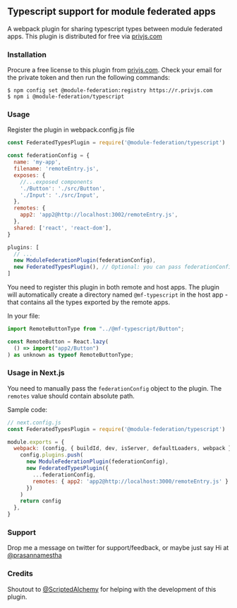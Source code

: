## Typescript support for module federated apps

A webpack plugin for sharing typescript types between module federated apps. This plugin is distributed for free via [privjs.com](https://app.privjs.com/buy/packageDetail?pkg=@module-federation/typescript)

### Installation
Procure a free license to this plugin from [privjs.com](https://app.privjs.com/buy/packageDetail?pkg=@module-federation/typescript). Check your email for the private token and then run the following commands:
```
$ npm config set @module-federation:registry https://r.privjs.com
$ npm i @module-federation/typescript
```

### Usage
Register the plugin in webpack.config.js file
```javascript
const FederatedTypesPlugin = require('@module-federation/typescript')

const federationConfig = {
  name: 'my-app',
  filename: 'remoteEntry.js',
  exposes: {
    //...exposed components
    './Button': './src/Button',
    './Input': './src/Input',
  },
  remotes: {
    app2: 'app2@http://localhost:3002/remoteEntry.js',
  },
  shared: ['react', 'react-dom'],
}

plugins: [
  // ...
  new ModuleFederationPlugin(federationConfig),
  new FederatedTypesPlugin(), // Optional: you can pass federationConfig object here as well
]
```

You need to register this plugin in both remote and host apps. The plugin will automatically create a directory named `@mf-typescript` in the host app - that contains all the types exported by the remote apps.

In your file:
```javascript
import RemoteButtonType from "../@mf-typescript/Button";

const RemoteButton = React.lazy(
  () => import("app2/Button")
) as unknown as typeof RemoteButtonType;
```

### Usage in Next.js
You need to manually pass the `federationConfig` object to the plugin. The `remotes` value should contain absolute path.

Sample code:
```javascript
// next.config.js
const FederatedTypesPlugin = require('@module-federation/typescript')

module.exports = {
  webpack: (config, { buildId, dev, isServer, defaultLoaders, webpack }) => {
    config.plugins.push(
      new ModuleFederationPlugin(federationConfig),
      new FederatedTypesPlugin({
        ...federationConfig,
        remotes: { app2: 'app2@http://localhost:3000/remoteEntry.js' }
      })
    )
    return config
  },
}
```

### Support
Drop me a message on twitter for support/feedback, or maybe just say Hi at [@prasannamestha](https://twitter.com/prasannamestha)

### Credits
Shoutout to [@ScriptedAlchemy](https://twitter.com/ScriptedAlchemy) for helping with the development of this plugin.